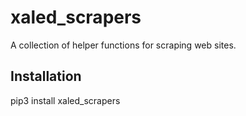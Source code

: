 # xaled_scrapers
A collection of helper functions for scraping web sites.

## Installation
pip3 install xaled_scrapers
